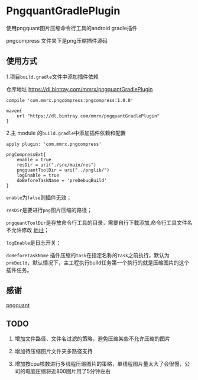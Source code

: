 # PngquantGradlePlugin
使用pngquant图片压缩命令行工具的android gradle插件

pngcompress 文件夹下是png压缩插件源码

## 使用方式

1.项目`build.gradle`文件中添加插件依赖

仓库地址 https://dl.bintray.com/mmrx/pngquantGradlePlugin


```
compile 'com.mmrx.pngcompress:pngcompress:1.0.0'

```

```
maven{
    url "https://dl.bintray.com/mmrx/pngquantGradlePlugin"
}
```

2.主 module 的`build.gradle`中添加插件依赖和配置

```
apply plugin: 'com.mmrx.pngcompress'
```

```
pngCompressExt{
    enable = true
    resDir = uri("./src/main/res")
    pngquantToolDir = uri("../pnglib/")
    logEnable = true
    doBeforeTaskName = 'preDebugBuild'
}
```

`enable`为`false`则插件无效；

`resDir`是要进行`png`图片压缩的路径；

`pngquantToolDir`是存放命令行工具的目录，需要自行下载添加,命令行工具文件名不允许修改 [地址](https://github.com/liulinru13/PngquantGradlePlugin/tree/master/pnglib)；

`logEnable`是日志开关；

`doBeforeTaskName` 插件压缩的`task`在指定名称的`task`之前执行，默认为 `preBuild`，默认情况下，主工程执行build任务第一个执行的就是压缩图片的这个插件任务。

## 感谢

[pngquant](https://pngquant.org/)

## TODO

1. 增加文件路径、文件名过滤的策略，避免压缩某些不允许压缩的图片

2. 增加待压缩图片文件夹多路径支持

3. 增加按cpu核数进行多线程压缩图片的策略，单线程图片量太大了会很慢，公司的电脑压缩将近800图片用了5分钟左右


